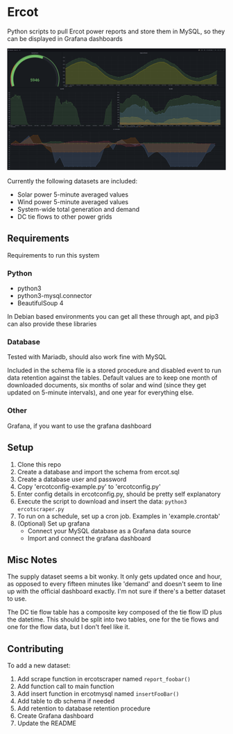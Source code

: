 # Ercot

Python scripts to pull Ercot power reports and store them in MySQL, so they can be displayed in Grafana dashboards

![Dashboard screenshot](./screenshot.png)

Currently the following datasets are included:

- Solar power 5-minute averaged values
- Wind power 5-minute averaged values
- System-wide total generation and demand
- DC tie flows to other power grids

## Requirements

Requirements to run this system

### Python

- python3
- python3-mysql.connector
- BeautifulSoup 4

In Debian based environments you can get all these through apt, and pip3 can also provide these libraries

### Database

Tested with Mariadb, should also work fine with MySQL

Included in the schema file is a stored procedure and disabled event to run data retention against the tables. Default values are to keep one month of downloaded documents, six months of solar and wind (since they get updated on 5-minute intervals), and one year for everything else.

### Other

Grafana, if you want to use the grafana dashboard

## Setup

1. Clone this repo
2. Create a database and import the schema from ercot.sql
3. Create a database user and password
4. Copy 'ercotconfig-example.py' to 'ercotconfig.py'
5. Enter config details in ercotconfig.py, should be pretty self explanatory
6. Execute the script to download and insert the data: `python3 ercotscraper.py`
7. To run on a schedule, set up a cron job. Examples in 'example.crontab'
8. (Optional) Set up grafana
    - Connect your MySQL database as a Grafana data source
    - Import and connect the grafana dashboard

## Misc Notes

The supply dataset seems a bit wonky. It only gets updated once and hour, as opposed to every fifteen minutes like 'demand' and doesn't seem to line up with the official dashboard exactly. I'm not sure if there's a better dataset to use.

The DC tie flow table has a composite key composed of the tie flow ID plus the datetime. This should be split into two tables, one for the tie flows and one for the flow data, but I don't feel like it.

## Contributing

To add a new dataset:

1. Add scrape function in ercotscraper named `report_foobar()`
2. Add function call to main function
3. Add insert function in ercotmysql named `insertFooBar()`
4. Add table to db schema if needed
5. Add retention to database retention procedure
6. Create Grafana dashboard
7. Update the README
